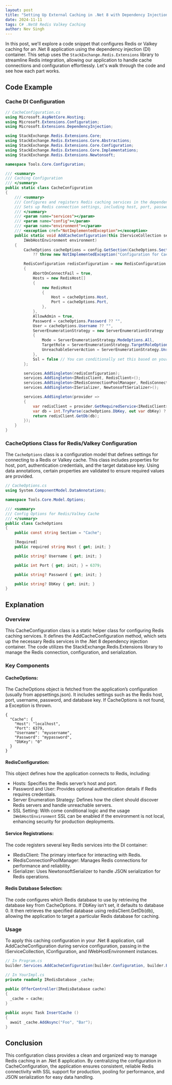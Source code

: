 ```yaml
---
layout: post
title: "Setting Up External Caching in .Net 8 with Dependency Injection"
date: 2024-11-11
tags: C# .Net8 Redis Valkey Caching
author: Nev Singh
---
```

In this post, we'll explore a code snippet that configures Redis or Valkey caching for an .Net 8 application using the dependency injection (DI) container. This setup uses the `StackExchange.Redis.Extensions` library to streamline Redis integration, allowing our application to handle cache connections and configuration effortlessly. Let's walk through the code and see how each part works.

## Code Example
### Cache DI Configuration
```csharp
// CacheConfiguration.cs
using Microsoft.AspNetCore.Hosting;
using Microsoft.Extensions.Configuration;
using Microsoft.Extensions.DependencyInjection;

using StackExchange.Redis.Extensions.Core;
using StackExchange.Redis.Extensions.Core.Abstractions;
using StackExchange.Redis.Extensions.Core.Configuration;
using StackExchange.Redis.Extensions.Core.Implementations;
using StackExchange.Redis.Extensions.Newtonsoft;

namespace Tools.Core.Configuration;

/// <summary>
/// Caching Configuration
/// </summary>
public static class CacheConfiguration
{
    /// <summary>
    /// Configures and registers Redis caching services in the dependency injection container.
    /// Sets up Redis connection settings, including host, port, password, and various connection parameters.
    /// </summary>
    /// <param name="services"></param>
    /// <param name="config"></param>
    /// <param name="environment"></param>
    /// <exception cref="NotImplementedException"></exception>
    public static void AddCacheConfiguration(this IServiceCollection services, IConfiguration config,
        IWebHostEnvironment environment)
    {
        CacheOptions cacheOptions = config.GetSection(CacheOptions.Section).Get<CacheOptions>() 
            ?? throw new NotImplementedException("Configuration for Cache Not Found");

        RedisConfiguration redisConfiguration = new RedisConfiguration
        {
            AbortOnConnectFail = true,
            Hosts = new RedisHost[]
            {
                new RedisHost
                {
                    Host = cacheOptions.Host,
                    Port = cacheOptions.Port,
                },
            },
            AllowAdmin = true,
            Password = cacheOptions.Password ?? "",
            User = cacheOptions.Username ?? "",
            ServerEnumerationStrategy = new ServerEnumerationStrategy
            {
                Mode = ServerEnumerationStrategy.ModeOptions.All,
                TargetRole = ServerEnumerationStrategy.TargetRoleOptions.Any,
                UnreachableServerAction = ServerEnumerationStrategy.UnreachableServerActionOptions.Throw,
            },
            Ssl = false // You can conditionally set this based on your environments
        };

        services.AddSingleton(redisConfiguration);
        services.AddSingleton<IRedisClient, RedisClient>();
        services.AddSingleton<IRedisConnectionPoolManager, RedisConnectionPoolManager>();
        services.AddSingleton<ISerializer, NewtonsoftSerializer>();

        services.AddSingleton(provider =>
        {
            var redisClient = provider.GetRequiredService<IRedisClient>();
            var db = int.TryParse(cacheOptions.DbKey, out var dbKey) ? dbKey : 0;
            return redisClient.GetDb(db);
        });
    }
}
```

### CacheOptions Class for Redis/Valkey Configuration

The `CacheOptions` class is a configuration model that defines settings for connecting to a Redis or Valkey cache. This class includes properties for host, port, authentication credentials, and the target database key. Using data annotations, certain properties are validated to ensure required values are provided.

```csharp
// CacheOptions.cs
using System.ComponentModel.DataAnnotations;

namespace Tools.Core.Model.Options;

/// <summary>
/// Config Options for Redis/Valkey Cache
/// </summary>
public class CacheOptions
{
    public const string Section = "Cache";

    [Required]
    public required string Host { get; init; }

    public string? Username { get; init; }

    public int Port { get; init; } = 6379;

    public string? Password { get; init; }

    public string? DbKey { get; init; }
}
```
## Explanation
### Overview
This CacheConfiguration class is a static helper class for configuring Redis caching services. It defines the AddCacheConfiguration method, which sets up the necessary Redis services in the .Net 8 dependency injection container. The code utilizes the StackExchange.Redis.Extensions library to manage the Redis connection, configuration, and serialization.

### Key Components

#### CacheOptions:

The CacheOptions object is fetched from the application’s configuration (usually from appsettings.json). It includes settings such as the Redis host, port, username, password, and database key.
If CacheOptions is not found, a Exception is thrown.

```
{
  "Cache": {
    "Host": "localhost",
    "Port": 6379,
    "Username": "myusername",
    "Password": "mypassword",
    "DbKey": "0"
  }
}
```

#### RedisConfiguration:

This object defines how the application connects to Redis, including:
- Hosts: Specifies the Redis server’s host and port.
- Password and User: Provides optional authentication details if Redis requires credentials.
- Server Enumeration Strategy: Defines how the client should discover Redis servers and handle unreachable servers.
- SSL Setting: With come conditional logic and the usage `IWebHostEnvironment` SSL can be enabled if the environment is not local, enhancing security for production deployments.

#### Service Registrations:

The code registers several key Redis services into the DI container:
- IRedisClient: The primary interface for interacting with Redis.
- IRedisConnectionPoolManager: Manages Redis connections for performance and reliability.
- ISerializer: Uses NewtonsoftSerializer to handle JSON serialization for Redis operations.

#### Redis Database Selection:

The code configures which Redis database to use by retrieving the database key from CacheOptions. If DbKey isn’t set, it defaults to database 0.
It then retrieves the specified database using redisClient.GetDb(db), allowing the application to target a particular Redis database for caching.

### Usage
To apply this caching configuration in your .Net 8 application, call AddCacheConfiguration during service configuration, passing in the IServiceCollection, IConfiguration, and IWebHostEnvironment instances.

```csharp
// In Program.cs
builder.Services.AddCacheConfiguration(builder.Configuration, builder.Environment);
```
```csharp
// In YourImpl.cs
private readonly IRedisDatabase _cache;
    
public OfferController(IRedisDatabase cache)
{
  _cache = cache;
}

public async Task InsertCache ()
{
  await _cache.AddAsync("Foo", "Bar");
}
```

## Conclusion
This configuration class provides a clean and organized way to manage Redis caching in an .Net 8 application. By centralizing the configuration in CacheConfiguration, the application ensures consistent, reliable Redis connectivity with SSL support for production, pooling for performance, and JSON serialization for easy data handling.
